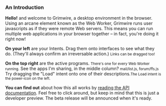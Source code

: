 ### An Introduction

<strong class="label">Hello!</strong> and welcome to Grimwire, a desktop environment in the browser. Using an arcane element known as the Web Worker, Grimwire runs user javascripts as if they were remote Web servers. This means you can run multiple web applications in your browser together &ndash; in fact, you're doing it right now!

<strong class="label">On your left</strong> are your Intents. Drag them onto interfaces to see what they do. (They'll always confirm an irreversable action.) <small class="muted">Links can be dragged too!</small>

<strong class="label">On the top right</strong> are the active programs. <small class="muted">There's one for every Web Worker running.</small> See the apps I'm sharing, in the middle column? <small class="muted">mail/list.js, forum/ffs.js</small> Try dragging the "Load" intent onto one of their descriptions.<small class="muted">The Load intent is the power-icon on the left.</small>

<strong class="label">You can find out</strong> about how this all works by <a href="http://grimwire.com/local/" target="_top">reading the API documentation</a>. Feel free to click around, but keep in mind that this is just a developer preview. The beta release will be announced when it's ready.